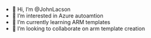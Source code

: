 - 👋 Hi, I’m @JohnLacson
- 👀 I’m interested in Azure autoamtion
- 🌱 I’m currently learning ARM templates
- 💞️ I’m looking to collaborate on arm template creation


<!---
JohnLacson/JohnLacson is a ✨ special ✨ repository because its `README.md` (this file) appears on your GitHub profile.
You can click the Preview link to take a look at your changes.
--->
